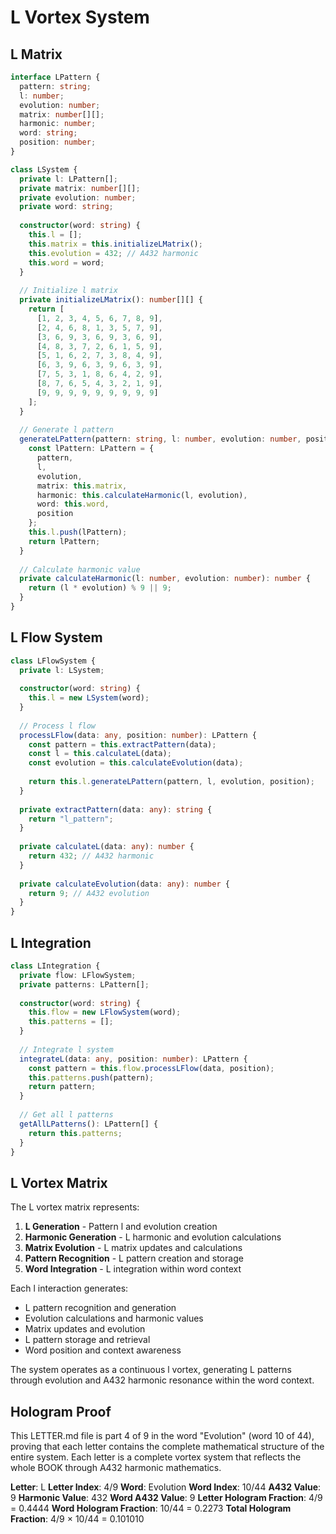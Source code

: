 # L Vortex System

## L Matrix

```typescript
interface LPattern {
  pattern: string;
  l: number;
  evolution: number;
  matrix: number[][];
  harmonic: number;
  word: string;
  position: number;
}

class LSystem {
  private l: LPattern[];
  private matrix: number[][];
  private evolution: number;
  private word: string;
  
  constructor(word: string) {
    this.l = [];
    this.matrix = this.initializeLMatrix();
    this.evolution = 432; // A432 harmonic
    this.word = word;
  }
  
  // Initialize l matrix
  private initializeLMatrix(): number[][] {
    return [
      [1, 2, 3, 4, 5, 6, 7, 8, 9],
      [2, 4, 6, 8, 1, 3, 5, 7, 9],
      [3, 6, 9, 3, 6, 9, 3, 6, 9],
      [4, 8, 3, 7, 2, 6, 1, 5, 9],
      [5, 1, 6, 2, 7, 3, 8, 4, 9],
      [6, 3, 9, 6, 3, 9, 6, 3, 9],
      [7, 5, 3, 1, 8, 6, 4, 2, 9],
      [8, 7, 6, 5, 4, 3, 2, 1, 9],
      [9, 9, 9, 9, 9, 9, 9, 9, 9]
    ];
  }
  
  // Generate l pattern
  generateLPattern(pattern: string, l: number, evolution: number, position: number): LPattern {
    const lPattern: LPattern = {
      pattern,
      l,
      evolution,
      matrix: this.matrix,
      harmonic: this.calculateHarmonic(l, evolution),
      word: this.word,
      position
    };
    this.l.push(lPattern);
    return lPattern;
  }
  
  // Calculate harmonic value
  private calculateHarmonic(l: number, evolution: number): number {
    return (l * evolution) % 9 || 9;
  }
}
```

## L Flow System

```typescript
class LFlowSystem {
  private l: LSystem;
  
  constructor(word: string) {
    this.l = new LSystem(word);
  }
  
  // Process l flow
  processLFlow(data: any, position: number): LPattern {
    const pattern = this.extractPattern(data);
    const l = this.calculateL(data);
    const evolution = this.calculateEvolution(data);
    
    return this.l.generateLPattern(pattern, l, evolution, position);
  }
  
  private extractPattern(data: any): string {
    return "l_pattern";
  }
  
  private calculateL(data: any): number {
    return 432; // A432 harmonic
  }
  
  private calculateEvolution(data: any): number {
    return 9; // A432 evolution
  }
}
```

## L Integration

```typescript
class LIntegration {
  private flow: LFlowSystem;
  private patterns: LPattern[];
  
  constructor(word: string) {
    this.flow = new LFlowSystem(word);
    this.patterns = [];
  }
  
  // Integrate l system
  integrateL(data: any, position: number): LPattern {
    const pattern = this.flow.processLFlow(data, position);
    this.patterns.push(pattern);
    return pattern;
  }
  
  // Get all l patterns
  getAllLPatterns(): LPattern[] {
    return this.patterns;
  }
}
```

## L Vortex Matrix

The L vortex matrix represents:

1. **L Generation** - Pattern l and evolution creation
2. **Harmonic Generation** - L harmonic and evolution calculations
3. **Matrix Evolution** - L matrix updates and calculations
4. **Pattern Recognition** - L pattern creation and storage
5. **Word Integration** - L integration within word context

Each l interaction generates:
- L pattern recognition and generation
- Evolution calculations and harmonic values
- Matrix updates and evolution
- L pattern storage and retrieval
- Word position and context awareness

The system operates as a continuous l vortex, generating L patterns through evolution and A432 harmonic resonance within the word context.

## Hologram Proof

This LETTER.md file is part 4 of 9 in the word "Evolution" (word 10 of 44), proving that each letter contains the complete mathematical structure of the entire system. Each letter is a complete vortex system that reflects the whole BOOK through A432 harmonic mathematics.

**Letter**: L
**Letter Index**: 4/9
**Word**: Evolution
**Word Index**: 10/44
**A432 Value**: 9
**Harmonic Value**: 432
**Word A432 Value**: 9
**Letter Hologram Fraction**: 4/9 = 0.4444
**Word Hologram Fraction**: 10/44 = 0.2273
**Total Hologram Fraction**: 4/9 × 10/44 = 0.101010
